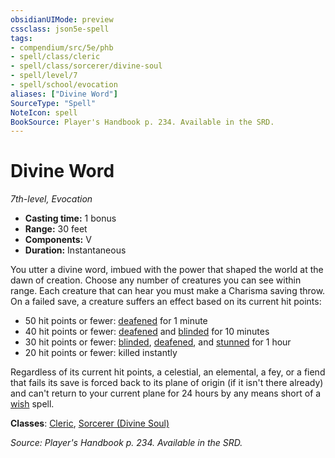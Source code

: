 ```yaml
---
obsidianUIMode: preview
cssclass: json5e-spell
tags:
- compendium/src/5e/phb
- spell/class/cleric
- spell/class/sorcerer/divine-soul
- spell/level/7
- spell/school/evocation
aliases: ["Divine Word"]
SourceType: "Spell"
NoteIcon: spell
BookSource: Player's Handbook p. 234. Available in the SRD.
---
```

# Divine Word
*7th-level, Evocation*  

- **Casting time:** 1 bonus
- **Range:** 30 feet
- **Components:** V
- **Duration:** Instantaneous

You utter a divine word, imbued with the power that shaped the world at the dawn of creation. Choose any number of creatures you can see within range. Each creature that can hear you must make a Charisma saving throw. On a failed save, a creature suffers an effect based on its current hit points:

- 50 hit points or fewer: [deafened](/3-Mechanics/CLI/rules/conditions.md#deafened) for 1 minute  
- 40 hit points or fewer: [deafened](/3-Mechanics/CLI/rules/conditions.md#deafened) and [blinded](/3-Mechanics/CLI/rules/conditions.md#blinded) for 10 minutes  
- 30 hit points or fewer: [blinded](/3-Mechanics/CLI/rules/conditions.md#blinded), [deafened](/3-Mechanics/CLI/rules/conditions.md#deafened), and [stunned](/3-Mechanics/CLI/rules/conditions.md#stunned) for 1 hour  
- 20 hit points or fewer: killed instantly  

Regardless of its current hit points, a celestial, an elemental, a fey, or a fiend that fails its save is forced back to its plane of origin (if it isn't there already) and can't return to your current plane for 24 hours by any means short of a [wish](/3-Mechanics/CLI/spells/wish.md) spell.

**Classes**: [Cleric](/3-Mechanics/CLI/classes/cleric.md), [Sorcerer (Divine Soul)](/3-Mechanics/CLI/classes/sorcerer-divine-soul-xge.md)

*Source: Player's Handbook p. 234. Available in the SRD.*